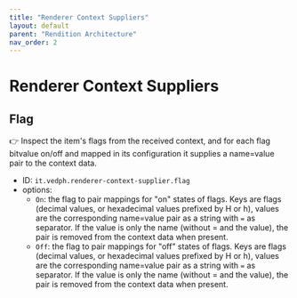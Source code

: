 ```yaml
---
title: "Renderer Context Suppliers" 
layout: default
parent: "Rendition Architecture"
nav_order: 2
---
```


# Renderer Context Suppliers

## Flag

👉 Inspect the item's flags from the received context, and for each flag bitvalue on/off and mapped in its configuration it supplies a name=value pair to the context data.

- ID: `it.vedph.renderer-context-supplier.flag`
- options:
  - `On`: the flag to pair mappings for "on" states of flags. Keys are flags (decimal values, or hexadecimal values prefixed by H or h), values are the corresponding name=value pair as a string with `=` as separator. If the value is only the name (without = and the value), the pair is removed from the context data when present.
  - `Off`: the flag to pair mappings for "off" states of flags. Keys are flags (decimal values, or hexadecimal values prefixed by H or h), values are the corresponding name=value pair as a string with `=` as separator. If the value is only the name (without = and the value), the pair is removed from the context data when present.
